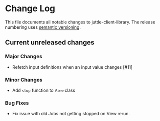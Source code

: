 # Change Log
This file documents all notable changes to juttle-client-library. The release numbering uses [semantic versioning](http://semver.org).

## Current unreleased changes

### Major Changes

- Refetch input definitions when an input value changes [#11]

### Minor Changes

- Add `stop` function to `View` class

### Bug Fixes

- Fix issue with old Jobs not getting stopped on View rerun.
